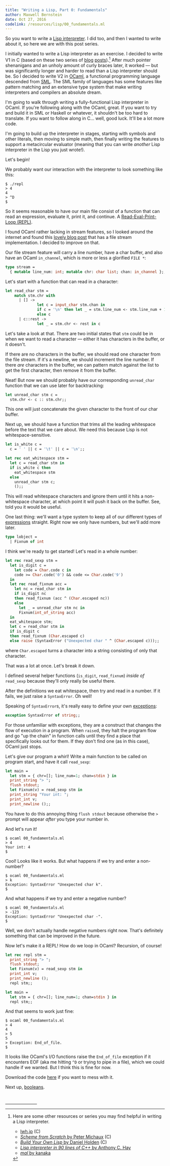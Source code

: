 ```yaml
---
title: "Writing a Lisp, Part 0: Fundamentals"
author: Maxwell Bernstein
date: Oct 27, 2016
codelink: /resources/lisp/00_fundamentals.ml
---
```


So you want to write a [Lisp
interpreter](https://en.wikipedia.org/wiki/Lisp_(programming_language)). I did
too, and then I wanted to write about it, so here we are with this post series.

I initially wanted to write a Lisp interpreter as an exercise. I decided to
write V1 in C (based on these two series of [blog](http://www.lwh.jp/lisp/)
[posts](http://peter.michaux.ca/articles/scheme-from-scratch-introduction)).[^other-resources]
After much pointer shenanigans and an unholy
amount of curly braces later, it worked &mdash; but was significantly longer
and harder to read than a Lisp interpreter should be. So I decided to write V2
in [OCaml](http://www.ocaml.org/), a functional programming language descended
from [SML](https://en.wikipedia.org/wiki/Standard_ML). The SML family of
languages has some features like pattern matching and an extensive type system
that make writing interpreters and compilers an absolute dream.

I'm going to walk through writing a fully-functional Lisp interpreter in OCaml.
If you're following along with the OCaml, great. If you want to try and build
it in SML or Haskell or whatever, it shouldn't be too hard to translate. If
you want to follow along in C... well, good luck. It'll be a lot more code.

I'm going to build up the interpreter in stages, starting with symbols and
other literals, then moving to simple math, then finally writing the features
to support a metacircular evaluator (meaning that you can write *another* Lisp
interpreter in the Lisp you just wrote!).

Let's begin!

We probably want our interaction with the interpreter to look something like
this:

```
$ ./repl
> 4
4
> ^D
$
```

So it seems reasonable to have our main file consist of a function that can
read an expression, evaluate it, print it, and continue. A [Read-Eval-Print-Loop
(REPL)](https://en.wikipedia.org/wiki/Read%E2%80%93eval%E2%80%93print_loop).

I found OCaml rather lacking in stream features, so I looked around the
internet and found this [lovely blog
post](http://troydm.github.io/blog/2014/03/29/writing-micro-compiler-in-ocaml/)
that has a file stream implementation. I decided to improve on that.

Our file stream feature will carry a line number, have a char buffer, and also
have an OCaml `in_channel`, which is more or less a glorified `FILE *`:

```ocaml
type stream =
  { mutable line_num: int; mutable chr: char list; chan: in_channel };;
```

Let's start with a function that can read in a character:

```ocaml
let read_char stm =
    match stm.chr with
      | [] ->
              let c = input_char stm.chan in
              if c = '\n' then let _ = stm.line_num <- stm.line_num + 1 in c
              else c
      | c::rest ->
              let _ = stm.chr <- rest in c
```

Let's take a look at that. There are two initial states that `stm` could be in
when we want to read a character &mdash; either it has characters in the
buffer, or it doesn't.

If there are no characters in the buffer, we should read one character from the
file stream. If it's a newline, we should increment the line number. If there
*are* characters in the buffer, we can pattern match against the list to get
the first character, then remove it from the buffer.

Neat! But now we should probably have our corresponding `unread_char` function
that we can use later for backtracking:

```ocaml
let unread_char stm c =
  stm.chr <- c :: stm.chr;;
```

This one will just concatenate the given character to the front of our char
buffer.

Next up, we should have a function that trims all the leading whitespace before
the text that we care about. We need this because Lisp is not
whitespace-sensitive.

```ocaml
let is_white c =
  c = ' ' || c = '\t' || c = '\n';;

let rec eat_whitespace stm =
  let c = read_char stm in
  if is_white c then
    eat_whitespace stm
  else
    unread_char stm c;
    ();;
```

This will read whitespace characters and ignore them until it hits a
non-whitespace character, at which point it will push it back on the buffer.
See, told you it would be useful.

One last thing: we'll want a type system to keep all of our different types of
[expressions](https://www.cs.sfu.ca/CourseCentral/310/pwfong/Lisp/1/tutorial1.html)
straight. Right now we only have numbers, but we'll add more later.

```ocaml
type lobject =
  | Fixnum of int
```

I think we're ready to get started! Let's read in a whole number:

```ocaml
let rec read_sexp stm =
  let is_digit c =
    let code = Char.code c in
    code >= Char.code('0') && code <= Char.code('9')
  in
  let rec read_fixnum acc =
    let nc = read_char stm in
    if is_digit nc
    then read_fixnum (acc ^ (Char.escaped nc))
    else
      let _ = unread_char stm nc in
      Fixnum(int_of_string acc)
  in
  eat_whitespace stm;
  let c = read_char stm in
  if is_digit c
  then read_fixnum (Char.escaped c)
  else raise (SyntaxError ("Unexpected char " ^ (Char.escaped c)));;
```

where `Char.escaped` turns a character into a string consisting of only that
character.

That was a lot at once. Let's break it down.

I defined several helper functions (`is_digit`, `read_fixnum`) *inside of*
`read_sexp` because they'll only really be useful there.

After the definitions we eat whitespace, then try and read in a number. If it
fails, we just raise a `SyntaxError`. Oh well!

Speaking of `SyntaxError`s, it's really easy to define your own
[exceptions](https://en.wikipedia.org/wiki/Exception_handling):

```ocaml
exception SyntaxError of string;;
```

For those unfamiliar with exceptions, they are a construct that changes the
flow of execution in a program. When `raise`d, they halt the program flow and
go "up the chain" in function calls until they find a place that specifically
looks out for them. If they don't find one (as in this case), OCaml just stops.

Let's give our program a whirl! Write a main function to be called on program
start, and have it call `read_sexp`:

```ocaml
let main =
  let stm = { chr=[]; line_num=1; chan=stdin } in
  print_string "> ";
  flush stdout;
  let Fixnum(v) = read_sexp stm in
  print_string "Your int: ";
  print_int v;
  print_newline ();;
```

You have to do this annoying thing `flush stdout` because otherwise the `> `
prompt will appear *after* you type your number in.

And let's run it!

```
$ ocaml 00_fundamentals.ml
> 4
Your int: 4
$
```

Cool! Looks like it works. But what happens if we try and enter a non-number?

```
$ ocaml 00_fundamentals.ml
> k
Exception: SyntaxError "Unexpected char k".
$
```

And what happens if we try and enter a negative number?

```
$ ocaml 00_fundamentals.ml
> -123
Exception: SyntaxError "Unexpected char -".
$
```

Well, we don't actually handle negative numbers right now. That's definitely
something that can be improved in the future.

Now let's make it a REPL! How do we loop in OCaml? Recursion, of course!

```ocaml
let rec repl stm =
  print_string "> ";
  flush stdout;
  let Fixnum(v) = read_sexp stm in
  print_int v;
  print_newline ();
  repl stm;;

let main =
  let stm = { chr=[]; line_num=1; chan=stdin } in
  repl stm;;
```

And that seems to work just fine:

```
$ ocaml 00_fundamentals.ml
> 4
4
> 5
5
> Exception: End_of_file.
$
```

It looks like OCaml's I/O functions raise the `End_of_file` exception if it
encounters EOF (aka me hitting `^D` or trying to pipe in a file), which we
could handle if we wanted. But I think this is fine for now.

Download the code <a href="{{ page.codelink }}">here</a> if you want to mess
with it.

Next up, <a href="../01_booleans/">booleans</a>.

<br />
<hr style="width: 100px;" />
<!-- Footnotes -->

[^other-resources]:
    Here are some other resources or series you may find helpful in writing a
    Lisp interpreter.

    * [lwh.jp](http://www.lwh.jp/lisp/) (C)
    * [*Scheme from Scratch* by Peter Michaux](http://peter.michaux.ca/articles/scheme-from-scratch-introduction) (C)
    * [*Build Your Own Lisp* by Daniel Holden](http://buildyourownlisp.com/contents) (C)
    * [*Lisp interpreter in 90 lines of C++* by Anthony C. Hay](http://howtowriteaprogram.blogspot.com/2010/11/lisp-interpreter-in-90-lines-of-c.html)
    * [*mal* by kanaka](https://github.com/kanaka/mal/blob/master/process/guide.md)
